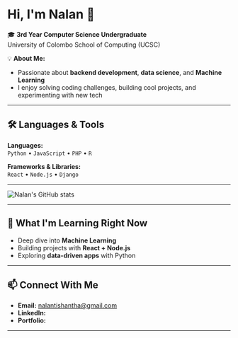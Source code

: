 # Hi, I'm Nalan 👋  

🎓 **3rd Year Computer Science Undergraduate**  
University of Colombo School of Computing (UCSC)  

💡 **About Me:**  
- Passionate about **backend development**, **data science**, and **Machine Learning**   
- I enjoy solving coding challenges, building cool projects, and experimenting with new tech  

---

## 🛠 Languages & Tools
**Languages:**  
`Python` • `JavaScript` • `PHP` • `R`  

**Frameworks & Libraries:**  
`React` • `Node.js` • `Django`  

---

![Nalan's GitHub stats](https://github-readme-stats.vercel.app/api?username=nalantishantha&show_icons=true&theme=radical)

---

## 🚀 What I'm Learning Right Now
- Deep dive into **Machine Learning** 
- Building projects with **React + Node.js**
- Exploring **data-driven apps** with Python

---

## 📫 Connect With Me
- **Email:** nalantishantha@gmail.com  
- **LinkedIn:**   
- **Portfolio:**  

---
